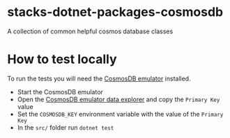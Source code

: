 # stacks-dotnet-packages-cosmosdb

A collection of common helpful cosmos database classes


# How to test locally

To run the tests you will need the [CosmosDB emulator](https://docs.microsoft.com/en-us/azure/cosmos-db/local-emulator) installed.

* Start the CosmosDB emulator
* Open the [CosmosDB emulator data explorer](https://localhost:8081/_explorer/index.html) and copy the `Primary Key` value
* Set the `COSMOSDB_KEY` environment variable with the value of the `Primary Key`
* In the `src/` folder run `dotnet test`
